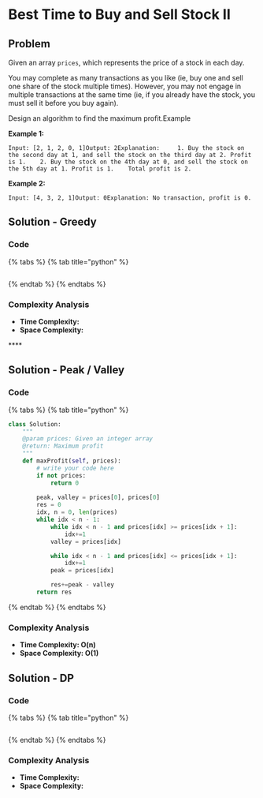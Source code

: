 # Best Time to Buy and Sell Stock II

## Problem

Given an array `prices`, which represents the price of a stock in each day.

You may complete as many transactions as you like \(ie, buy one and sell one share of the stock multiple times\). However, you may not engage in multiple transactions at the same time \(ie, if you already have the stock, you must sell it before you buy again\).

Design an algorithm to find the maximum profit.Example

**Example 1:**

```text
Input: [2, 1, 2, 0, 1]Output: 2Explanation:     1. Buy the stock on the second day at 1, and sell the stock on the third day at 2. Profit is 1.    2. Buy the stock on the 4th day at 0, and sell the stock on the 5th day at 1. Profit is 1.    Total profit is 2.
```

**Example 2:**

```text
Input: [4, 3, 2, 1]Output: 0Explanation: No transaction, profit is 0.
```

## Solution - Greedy

### Code

{% tabs %}
{% tab title="python" %}
```python

```
{% endtab %}
{% endtabs %}

### Complexity Analysis

* **Time Complexity:**
* **Space Complexity:**

\*\*\*\*

## Solution - Peak / Valley

### Code

{% tabs %}
{% tab title="python" %}
```python
class Solution:
    """
    @param prices: Given an integer array
    @return: Maximum profit
    """
    def maxProfit(self, prices):
        # write your code here
        if not prices:
            return 0
        
        peak, valley = prices[0], prices[0]
        res = 0 
        idx, n = 0, len(prices)
        while idx < n - 1:
            while idx < n - 1 and prices[idx] >= prices[idx + 1]:
                idx+=1
            valley = prices[idx]

            while idx < n - 1 and prices[idx] <= prices[idx + 1]:
                idx+=1
            peak = prices[idx]

            res+=peak - valley
        return res
```
{% endtab %}
{% endtabs %}

### Complexity Analysis

* **Time Complexity: O\(n\)**
* **Space Complexity: O\(1\)**

## Solution - DP

### Code

{% tabs %}
{% tab title="python" %}
```python

```
{% endtab %}
{% endtabs %}

### Complexity Analysis

* **Time Complexity:**
* **Space Complexity:**

